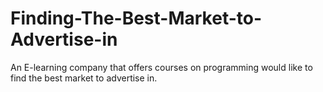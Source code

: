 # Finding-The-Best-Market-to-Advertise-in
An E-learning company that offers courses on programming would like to find the best market to advertise in.
